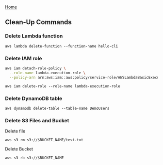 [Home](./aws_commands.md)
## Clean-Up Commands

### Delete Lambda function

`aws lambda delete-function --function-name hello-cli`

### Delete IAM role

```bash
aws iam detach-role-policy \
  --role-name lambda-execution-role \
  --policy-arn arn:aws:iam::aws:policy/service-role/AWSLambdaBasicExecutionRole
  ```

  `aws iam delete-role --role-name lambda-execution-role`

  ### Delete DynamoDB table

  `aws dynamodb delete-table --table-name DemoUsers`

### Delete S3 Files and Bucket

Delete file

`aws s3 rm s3://$BUCKET_NAME/test.txt`

Delete Bucket

`aws s3 rb s3://$BUCKET_NAME`
